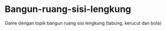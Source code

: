 # Bangun-ruang-sisi-lengkung
Game dengan topik bangun ruang sisi lengkung (tabung, kerucut dan bola)
